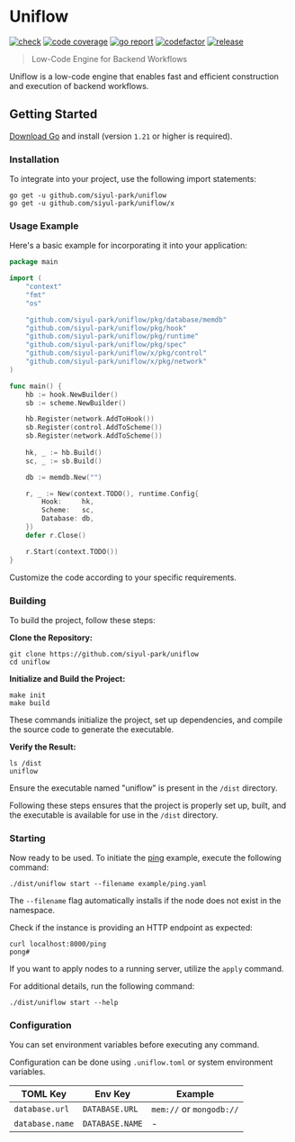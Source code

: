 # Uniflow

[![check][repo_check_img]][repo_check_url]
[![code coverage][go_code_coverage_img]][go_code_coverage_url]
[![go report][go_report_img]][go_report_url]
[![codefactor][repo_codefactor_img]][repo_codefactor_url]
[![release][repo_releases_img]][repo_releases_url]

> Low-Code Engine for Backend Workflows

Uniflow is a low-code engine that enables fast and efficient construction and execution of backend workflows.

## Getting Started

[Download Go][go_download_url] and install (version `1.21` or higher is required).

### Installation

To integrate into your project, use the following import statements:

```shell
go get -u github.com/siyul-park/uniflow
go get -u github.com/siyul-park/uniflow/x
```

### Usage Example

Here's a basic example for incorporating it into your application:

```go
package main

import (
	"context"
	"fmt"
	"os"

	"github.com/siyul-park/uniflow/pkg/database/memdb"
	"github.com/siyul-park/uniflow/pkg/hook"
	"github.com/siyul-park/uniflow/pkg/runtime"
	"github.com/siyul-park/uniflow/pkg/spec"
	"github.com/siyul-park/uniflow/x/pkg/control"
	"github.com/siyul-park/uniflow/x/pkg/network"
)

func main() {
	hb := hook.NewBuilder()
	sb := scheme.NewBuilder()

	hb.Register(network.AddToHook())
	sb.Register(control.AddToScheme())
	sb.Register(network.AddToScheme())
	
	hk, _ := hb.Build()
	sc, _ := sb.Build()

	db := memdb.New("")

	r, _ := New(context.TODO(), runtime.Config{
		Hook:     hk,
		Scheme:   sc,
		Database: db,
	})
	defer r.Close()

	r.Start(context.TODO())
}
```

Customize the code according to your specific requirements.

### Building

To build the project, follow these steps:

**Clone the Repository:**
```shell
git clone https://github.com/siyul-park/uniflow
cd uniflow
```

**Initialize and Build the Project:**
```shell
make init
make build
```
These commands initialize the project, set up dependencies, and compile the source code to generate the executable.

**Verify the Result:**
```shell
ls /dist
uniflow
```
Ensure the executable named "uniflow" is present in the `/dist` directory.

Following these steps ensures that the project is properly set up, built, and the executable is available for use in the `/dist` directory.

### Starting

Now ready to be used. To initiate the [ping](/example/ping.yaml) example, execute the following command:

```shell
./dist/uniflow start --filename example/ping.yaml
```

The `--filename` flag automatically installs if the node does not exist in the namespace.

Check if the instance is providing an HTTP endpoint as expected:

```shell
curl localhost:8000/ping
pong#
```

If you want to apply nodes to a running server, utilize the `apply` command.

For additional details, run the following command:

```shell
./dist/uniflow start --help
```

### Configuration

You can set environment variables before executing any command.

Configuration can be done using `.uniflow.toml` or system environment variables.

| TOML Key | Env Key | Example |
|---|---|---|
| `database.url` | `DATABASE.URL` | `mem://` or `mongodb://` |
| `database.name` | `DATABASE.NAME` | - |

<!-- Go -->

[go_download_url]: https://golang.org/dl/
[go_version_img]: https://img.shields.io/badge/Go-1.21+-00ADD8?style=for-the-badge&logo=go
[go_code_coverage_img]: https://codecov.io/gh/siyul-park/uniflow/graph/badge.svg?token=quEl9AbBcW
[go_code_coverage_url]: https://codecov.io/gh/siyul-park/uniflow
[go_report_img]: https://goreportcard.com/badge/github.com/siyul-park/uniflow
[go_report_url]: https://goreportcard.com/report/github.com/siyul-park/uniflow

<!-- Repository -->

[repo_url]: https://github.com/siyul-park/uniflow
[repo_issues_url]: https://github.com/siyul-park/uniflow/issues
[repo_pull_request_url]: https://github.com/siyul-park/uniflow/pulls
[repo_discussions_url]: https://github.com/siyul-park/uniflow/discussions
[repo_releases_img]: https://img.shields.io/github/release/siyul-park/uniflow.svg
[repo_releases_url]: https://github.com/siyul-park/uniflow/releases
[repo_wiki_url]: https://github.com/siyul-park/uniflow/wiki
[repo_wiki_img]: https://img.shields.io/badge/docs-wiki_page-blue?style=for-the-badge&logo=none
[repo_wiki_faq_url]: https://github.com/siyul-park/uniflow/wiki/FAQ
[repo_check_img]: https://github.com/siyul-park/uniflow/actions/workflows/check.yml/badge.svg
[repo_check_url]: https://github.com/siyul-park/uniflow/actions/workflows/check.yml
[repo_codefactor_img]: https://www.codefactor.io/repository/github/siyul-park/uniflow/badge
[repo_codefactor_url]: https://www.codefactor.io/repository/github/siyul-park/uniflow
